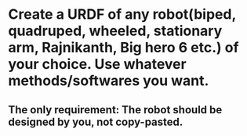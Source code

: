# Create a URDF of any robot(biped, quadruped, wheeled, stationary arm, Rajnikanth, Big hero 6 etc.) of your choice. Use whatever methods/softwares you want.

## The only requirement: The robot should be designed by you, not copy-pasted.

